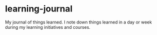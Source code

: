 # learning-journal
My journal of things learned. I note down things learned in a day or week during my learning initiatives and courses. 
